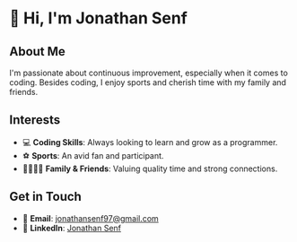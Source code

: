 # 👋 Hi, I'm Jonathan Senf

## About Me
I'm passionate about continuous improvement, especially when it comes to coding. Besides coding, I enjoy sports and cherish time with my family and friends.

## Interests
- 💻 **Coding Skills**: Always looking to learn and grow as a programmer.
- ⚽ **Sports**: An avid fan and participant.
- 👨‍👩‍👧‍👦 **Family & Friends**: Valuing quality time and strong connections.

## Get in Touch
- 📧 **Email**: [jonathansenf97@gmail.com](mailto:jonathansenf97@gmail.com)
- 💼 **LinkedIn**: [Jonathan Senf](https://www.linkedin.com/in/jonathan-senf-65438a237)
